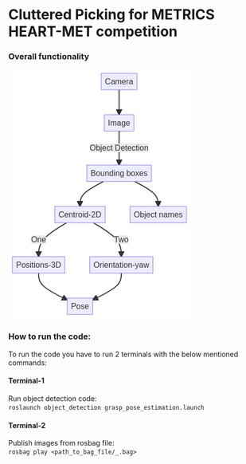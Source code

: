 # Cluttered Picking for METRICS HEART-MET competition

### Overall functionality

![alt text](images/overview.png)

### How to run the code:

To run the code you have to run 2 terminals with the below mentioned commands:

#### Terminal-1
Run object detection code: <br/>
`roslaunch object_detection grasp_pose_estimation.launch`

#### Terminal-2
Publish images from rosbag file: <br/>
`rosbag play <path_to_bag_file/_.bag>`
